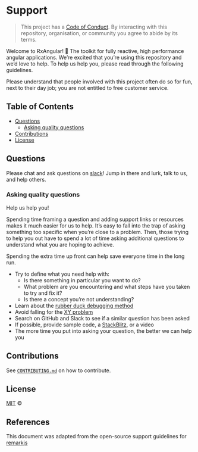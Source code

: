 # Support

> This project has a [Code of Conduct][coc].
> By interacting with this repository, organisation, or community you agree to
> abide by its terms.

Welcome to RxAngular!  👋
The toolkit for fully reactive, high performance angular applications.
We’re excited that you’re using this repository and we’d love to help.
To help us help you, please read through the following guidelines.

Please understand that people involved with this project often do so for fun,
next to their day job; you are not entitled to free customer service.

## Table of Contents

*   [Questions](#questions)
    *   [Asking quality questions](#asking-quality-questions)
*   [Contributions](#contributions)
*   [License](#license)

## Questions

Please chat and ask questions on [slack][slack]!
Jump in there and lurk, talk to us, and help others.

### Asking quality questions

Help us help you!

Spending time framing a question and adding support links or resources makes it
much easier for us to help.
It’s easy to fall into the trap of asking something too specific when you’re
close to a problem.
Then, those trying to help you out have to spend a lot of time asking additional
questions to understand what you are hoping to achieve.

Spending the extra time up front can help save everyone time in the long run.

*   Try to define what you need help with:
    *   Is there something in particular you want to do?
    *   What problem are you encountering and what steps have you taken to try
        and fix it?
    *   Is there a concept you’re not understanding?
*   Learn about the [rubber duck debugging method][rubberduck]
*   Avoid falling for the [XY problem][xy]
*   Search on GitHub and Slack to see if a similar question has been asked
*   If possible, provide sample code, a [StackBlitz][stackblitz], or a video
*   The more time you put into asking your question, the better we can help you

## Contributions

See [`CONTRIBUTING.md`][contributing] on how to contribute.

## License

[MIT][license] ©

## References
This document was adapted from the open-source support guidelines for [remarkjs](https://github.com/remarkjs/.github/edit/main/support.md)

<!-- Definitions -->

[license]: https://github.com/BioPhoton/rx-angular/blob/main/LICENSE.md

[coc]: https://github.com/BioPhoton/rx-angular/.github/blob/main/CODE_OF_CONDUCT.md

[rubberduck]: https://rubberduckdebugging.com

[xy]: https://meta.stackexchange.com/questions/66377/what-is-the-xy-problem/66378#66378

[stackblitz]: https://stackblitz.com

[slack]: https://rxangular.slack.com

[contributing]: https://github.com/BioPhoton/rx-angular/.github/blob/main/CONTRIBUTING.md
